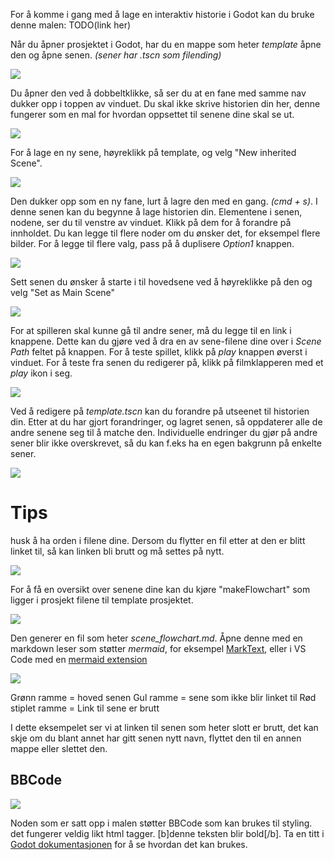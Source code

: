 For å komme i gang med å lage en interaktiv historie i Godot kan du bruke denne malen: TODO(link her)

Når du åpner prosjektet i Godot, har du en mappe som heter *template* åpne den og åpne senen. *(sener har .tscn som filending)*

![](../media/A_template.png)

Du åpner den ved å dobbeltklikke, så ser du at en fane med samme nav dukker opp i toppen av vinduet. Du skal ikke skrive historien din her, denne fungerer som en mal for hvordan oppsettet til senene dine skal se ut.

![](../media/A_laginherit.png)

For å lage en ny sene, høyreklikk på template, og velg "New inherited Scene".

![](../media/A_ulagretInherit.png)

Den dukker opp som en ny fane, lurt å lagre den med en gang. *(cmd + s)*. I denne senen kan du begynne å lage historien din. Elementene i senen, nodene, ser du til venstre av vinduet. Klikk på dem for å forandre på innholdet. Du kan legge til flere noder om du ønsker det, for eksempel flere bilder. For å legge til flere valg, pass på å duplisere *Option1* knappen.

![](../media/A_nyscene.gif)

Sett senen du ønsker å starte i til hovedsene ved å høyreklikke på den og velg "Set as Main Scene"

![](../media/A_setStart.png)

For at spilleren skal kunne gå til andre sener, må du legge til en link i knappene. Dette kan du gjøre ved å dra en av sene-filene dine over i *Scene Path* feltet på knappen. For å teste spillet, klikk på *play* knappen øverst i vinduet. For å teste fra senen du redigerer på, klikk på filmklapperen med et *play* ikon i seg.

![](../media/A_sceneshift.gif)

Ved å redigere på *template.tscn* kan du forandre på utseenet til historien din. Etter at du har gjort forandringer, og lagret senen, så oppdaterer alle de andre senene seg til å matche den. Individuelle endringer du gjør på andre sener blir ikke overskrevet, så du kan f.eks ha en egen bakgrunn på enkelte sener.

![](../media/A_template.gif)

# Tips

husk å ha orden i filene dine. Dersom du flytter en fil etter at den er blitt linket til, så kan linken bli brutt og må settes på nytt.

![](../media/A_orden.png)

For å få en oversikt over senene dine kan du kjøre "makeFlowchart" som ligger i prosjekt filene til template prosjektet.

![](../media/A_make.png)

Den generer en fil som heter *scene_flowchart.md*. Åpne denne med en markdown leser som støtter *mermaid*, for eksempel [MarkText](https://www.marktext.cc), eller i VS Code med en [mermaid extension](https://open-vsx.org/extension/bierner/markdown-mermaid)

![](../media/A_graf.png)

Grønn ramme = hoved senen
Gul ramme = sene som ikke blir linket til
Rød stiplet ramme = Link til sene er brutt

I dette eksempelet ser vi at linken til senen som heter slott er brutt, det kan skje om du blant annet har gitt senen nytt navn, flyttet den til en annen mappe eller slettet den.

## BBCode

![](../media/A_BBCode.gif)

Noden som er satt opp i malen støtter BBCode som kan brukes til styling. det fungerer veldig likt html tagger. [b]denne teksten blir bold[/b]. Ta en titt i [Godot dokumentasjonen](https://docs.godotengine.org/en/stable/tutorials/ui/bbcode_in_richtextlabel.html#reference) for å se hvordan det kan brukes.
